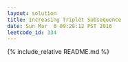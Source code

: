 ```yaml
---
layout: solution
title: Increasing Triplet Subsequence
date: Sun Mar  6 09:28:12 PST 2016
leetcode_id: 334
---
```

{% include_relative README.md %}
